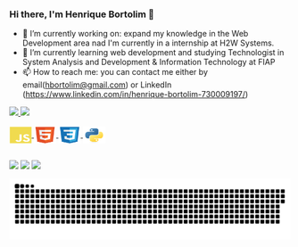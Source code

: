 ### Hi there, I'm Henrique Bortolim 👋


- 🔭 I’m currently working on: expand my knowledge in the Web Development area nad I'm currently in a internship at H2W Systems.
- 🌱 I’m currently learning web development and studying Technologist in System Analysis and Development & Information Technology at FIAP
- 📫 How to reach me: you can contact me either by email(hbortolim@gmail.com) or LinkedIn (https://www.linkedin.com/in/henrique-bortolim-730009197/)

 <div>
  <a href="https://github.com/HBortolim">
  <img height="180em" src="https://github-readme-stats.vercel.app/api?username=HBortolim&show_icons=true&theme=tokyonight&include_all_commits=true&count_private=true"/>
  <img height="180em" src="https://github-readme-stats.vercel.app/api/top-langs/?username=HBortolim&layout=compact&langs_count=7&theme=tokyonight"/>
</div>
  <div style="display: inline_block"><br>
  <img align="center" alt="Henrique-Js" height="30" width="40" src="https://raw.githubusercontent.com/devicons/devicon/master/icons/javascript/javascript-plain.svg">
  <img align="center" alt="Henrique-HTML" height="30" width="40" src="https://raw.githubusercontent.com/devicons/devicon/master/icons/html5/html5-original.svg">
  <img align="center" alt="Henrique-CSS" height="30" width="40" src="https://raw.githubusercontent.com/devicons/devicon/master/icons/css3/css3-original.svg">
  <img align="center" alt="Henrique-Python" height="30" width="40" src="https://raw.githubusercontent.com/devicons/devicon/master/icons/python/python-original.svg">
</div>
  
  ##
  
  <div> 
  <a href="https://instagram.com/bortolimm" target="_blank"><img src="https://img.shields.io/badge/-Instagram-%23E4405F?style=for-the-badge&logo=instagram&logoColor=white" target="_blank"></a>
  <a href = "mailto:hbortolim@gmail.com"><img src="https://img.shields.io/badge/Gmail-D14836?style=for-the-badge&logo=gmail&logoColor=white" target="_blank"></a>
  <a href="https://www.linkedin.com/in/henrique-bortolim-730009197/" target="_blank"><img src="https://img.shields.io/badge/-LinkedIn-%230077B5?style=for-the-badge&logo=linkedin&logoColor=white" target="_blank"></a>
    
   ![Snake animation](https://github.com/HBortolim/HBortolim/blob/output/github-contribution-grid-snake.svg)
</div>
